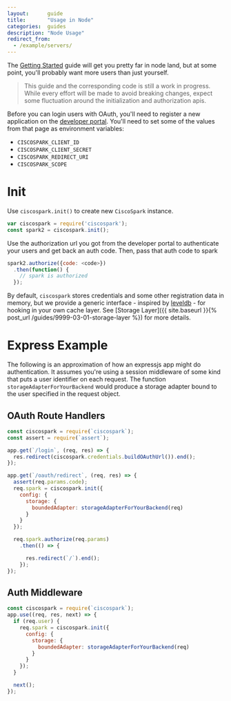 ```yaml
---
layout:      guide
title:       "Usage in Node"
categories:  guides
description: "Node Usage"
redirect_from:
  - /example/servers/
---
```


The [Getting Started](/example/getting-started) guide will get you pretty far in node land, but at some point, you'll probably want more users than just yourself.

> This guide and the corresponding code is still a work in progress. While every effort will be made to avoid breaking changes, expect some fluctuation around the initialization and authorization apis.

Before you can login users with OAuth, you'll need to register a new application on the [developer portal](https://developer.ciscospark.com). You'll need to set some of the values from that page as environment variables:
- `CISCOSPARK_CLIENT_ID`
- `CISCOSPARK_CLIENT_SECRET`
- `CISCOSPARK_REDIRECT_URI`
- `CISCOSPARK_SCOPE`

# Init

Use `ciscospark.init()` to create new `CiscoSpark` instance.

```javascript
var ciscospark = require('ciscospark');
const spark2 = ciscospark.init();
```

Use the authorization url you got from the developer portal to authenticate your users and get back an auth code. Then, pass that auth code to spark

```javascript
spark2.authorize({code: <code>})
  .then(function() {
    // spark is authorized
  });
```

By default, `ciscospark` stores credentials and some other registration data in memory, but we provide a generic interface - inspired by [leveldb](https://www.npmjs.com/package/leveldb) - for hooking in your own cache layer. See [Storage Layer]({{ site.baseurl }}{% post_url /guides/9999-03-01-storage-layer %}) for more details.

# Express Example

The following is an approximation of how an expressjs app might do authentication. It assumes you're using a session middleware of some kind that puts a user identifier on each request. The function `storageAdapterForYourBackend` would produce a storage adapter bound to the user specified in the request object.

## OAuth Route Handlers

```javascript
const ciscospark = require(`ciscospark`);
const assert = require(`assert`);

app.get(`/login`, (req, res) => {
  res.redirect(ciscospark.credentials.buildOAuthUrl()).end();
});

app.get(`/oauth/redirect`, (req, res) => {
  assert(req.params.code);
  req.spark = ciscospark.init({
    config: {
      storage: {
        boundedAdapter: storageAdapterForYourBackend(req)
      }
    }
  });

  req.spark.authorize(req.params)
    .then(() => {

      res.redirect(`/`).end();
    });
});
```

## Auth Middleware
```javascript
const ciscospark = require(`ciscospark`);
app.use((req, res, next) => {
  if (req.user) {
    req.spark = ciscospark.init({
      config: {
        storage: {
          boundedAdapter: storageAdapterForYourBackend(req)
        }
      }
    });
  }

  next();
});
```

